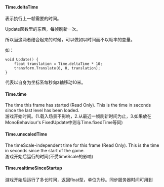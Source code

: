 #### Time.deltaTime ####
表示执行上一帧需要的时间。

Update函数里的东西，每帧刷新一次。

所以当这两者结合起来的时候，可以做如以时间而不以帧率的变量。

如：
		
	void Update() {
		float translation = Time.deltaTime * 10;
		transform.Translate(0, 0, translation);
	}
代表以自身为坐标系每秒向z轴移动10米。

#### Time.time ####
The time this frame has started (Read Only). This is the time in seconds since the last level has been loaded.  
游戏开始时间。(1.载入场景不影响，2.从最近一帧刷新时间为止，3.如果放在MonoBehaviour's FixedUpdate中则与Time.fixedTime等同)
#### Time.unscaledTime ####
The timeScale-independent time for this frame (Read Only). This is the time in seconds since the start of the game.  
游戏开始后运行的时间(不受timeScale的影响)
#### Time.realtimeSinceStartup ####
游戏开始后运行了多长时间，返回float型，单位为秒。同步服务器时间可用到